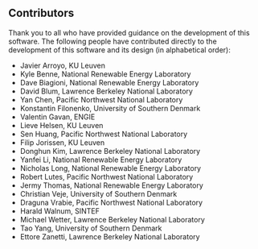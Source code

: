 ## Contributors

Thank you to all who have provided guidance on the development of this software.  The following people have contributed directly to the development of this software and its design (in alphabetical order):

- Javier Arroyo, KU Leuven
- Kyle Benne, National Renewable Energy Laboratory
- Dave Biagioni, National Renewable Energy Laboratory
- David Blum, Lawrence Berkeley National Laboratory
- Yan Chen, Pacific Northwest National Laboratory
- Konstantin Filonenko, University of Southern Denmark
- Valentin Gavan, ENGIE
- Lieve Helsen, KU Leuven
- Sen Huang, Pacific Northwest National Laboratory
- Filip Jorissen, KU Leuven
- Donghun Kim, Lawrence Berkeley National Laboratory
- Yanfei Li, National Renewable Energy Laboratory
- Nicholas Long, National Renewable Energy Laboratory
- Robert Lutes, Pacific Northwest National Laboratory
- Jermy Thomas, National Renewable Energy Laboratory
- Christian Veje, University of Southern Denmark
- Draguna Vrabie, Pacific Northwest National Laboratory
- Harald Walnum, SINTEF
- Michael Wetter, Lawrence Berkeley National Laboratory
- Tao Yang, University of Southern Denmark
- Ettore Zanetti, Lawrence Berkeley National Laboratory
